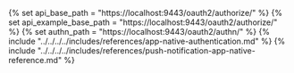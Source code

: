 {% set api_base_path = "https://localhost:9443/oauth2/authorize/" %}
{% set api_example_base_path = "https://localhost:9443/oauth2/authorize/" %}
{% set authn_path = "https://localhost:9443/oauth2/authn/" %}
{% include "../../../../includes/references/app-native-authentication.md" %}
{% include "../../../../includes/references/push-notification-app-native-reference.md" %}
